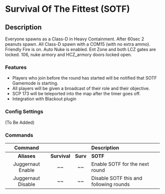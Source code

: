 Survival Of The Fittest (SOTF)
======
## Description
Everyone spawns as a Class-D in Heavy Containment. After 60sec 2 peanuts spawn. All Class-D spawn with a COM15 (with no extra ammo). 
Friendly Fire is on. Auto Nuke is enabled. Ent Zone and both LCZ gates are locked. 106, nuke armory and HCZ_armory doors locked open.

### Features
 - Players who join before the round has started will be notified that SOTF Gamemode is starting.
 - All players will be given a broadcast of their role and their objective.
 - SCP 173 will be teleported into the map after the timer goes off.
 - Integration with Blackout plugin

### Config Settings
  (To Be Added)

### Commands
  Command |  |  | Description
:---: | :---: | :---: | :------
**Aliases** | **Survival** | **Surv** | **SOTF**
Juggernaut Enable | ~~ | ~~ | Enable SOTF for the next round
Juggernaut Disable | ~~ | ~~ | Disable SOTF this and following rounds

